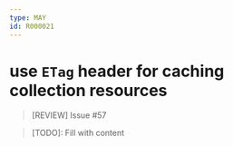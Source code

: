 ```yaml
---
type: MAY
id: R000021
---
```


# use `ETag` header for caching collection resources

> [REVIEW] Issue #57

> [TODO]: Fill with content
